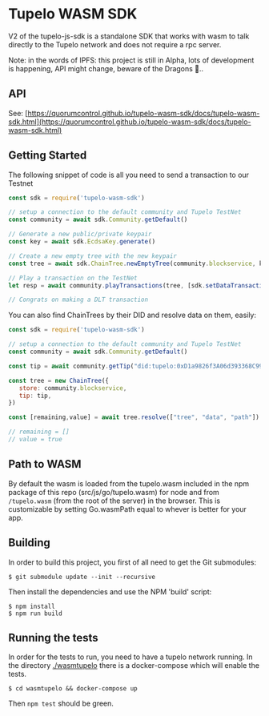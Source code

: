 # Tupelo WASM SDK

V2 of the tupelo-js-sdk is a standalone SDK that works with wasm to talk directly to the Tupelo network and does not require a rpc server.

Note: in the words of IPFS: this project is still in Alpha, lots of development is happening, API might change, beware of the Dragons 🐉..

## API
See: [https://quorumcontrol.github.io/tupelo-wasm-sdk/docs/tupelo-wasm-sdk.html](https://quorumcontrol.github.io/tupelo-wasm-sdk/docs/tupelo-wasm-sdk.html)

## Getting Started

The following snippet of code is all you need to send a transaction to our Testnet

```js
const sdk = require('tupelo-wasm-sdk')

// setup a connection to the default community and Tupelo TestNet
const community = await sdk.Community.getDefault() 

// Generate a new public/private keypair
const key = await sdk.EcdsaKey.generate() 

// Create a new empty tree with the new keypair
const tree = await sdk.ChainTree.newEmptyTree(community.blockservice, key) 

// Play a transaction on the TestNet
let resp = await community.playTransactions(tree, [sdk.setDataTransaction("path", true)])

// Congrats on making a DLT transaction
```

You can also find ChainTrees by their DID and resolve data on them, easily:

```js
const sdk = require('tupelo-wasm-sdk')

// setup a connection to the default community and Tupelo TestNet
const community = await sdk.Community.getDefault() 

const tip = await community.getTip("did:tupelo:0xD1a9826f3A06d393368C9949535De802A35cD6b2")

const tree = new ChainTree({
   store: community.blockservice,
   tip: tip,
})

const [remaining,value] = await tree.resolve(["tree", "data", "path"])

// remaining = []
// value = true

```

## Path to WASM

By default the wasm is loaded from the tupelo.wasm included in the npm package of this repo (src/js/go/tupelo.wasm) for node and from `/tupelo.wasm` (from the root of the server) in the browser.
This is customizable by setting Go.wasmPath equal to whever is better for your app.

## Building

In order to build this project, you first of all need to get the Git submodules:

```
$ git submodule update --init --recursive
```

Then install the dependencies and use the NPM 'build' script:

```
$ npm install
$ npm run build
```

## Running the tests

In order for the tests to run, you need to have a tupelo network running. In the directory [./wasmtupelo](./wasmtupelo) there is a docker-compose which will enable the tests.

``$ cd wasmtupelo && docker-compose up``

Then `npm test` should be green.
